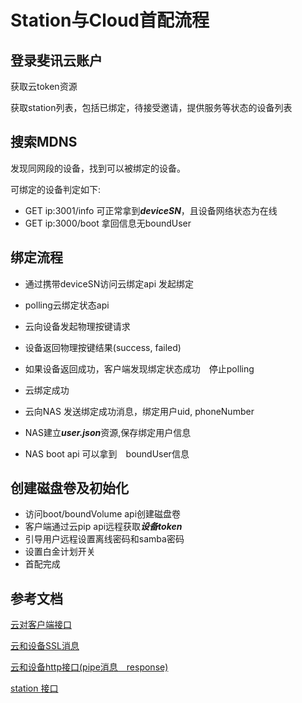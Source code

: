 # Station与Cloud首配流程

## 登录斐讯云账户

获取云token资源

获取station列表，包括已绑定，待接受邀请，提供服务等状态的设备列表

## 搜索MDNS

发现同网段的设备，找到可以被绑定的设备。

可绑定的设备判定如下: 

+ GET ip:3001/info 可正常拿到***deviceSN***，且设备网络状态为在线
+ GET ip:3000/boot 拿回信息无boundUser

## 绑定流程

+ 通过携带deviceSN访问云绑定api 发起绑定


+ polling云绑定状态api
+ 云向设备发起物理按键请求
+ 设备返回物理按键结果(success, failed)
+ 如果设备返回成功，客户端发现绑定状态成功　停止polling
+ 云绑定成功
+ 云向NAS 发送绑定成功消息，绑定用户uid, phoneNumber
+ NAS建立***user.json***资源,保存绑定用户信息
+ NAS boot api 可以拿到　boundUser信息

## 创建磁盘卷及初始化

+ 访问boot/boundVolume api创建磁盘卷
+ 客户端通过云pip api远程获取***设备token***
+ 引导用户远程设置离线密码和samba密码
+ 设置白金计划开关
+ 首配完成





## 参考文档

[云对客户端接口](https://github.com/wisnuc/phi-doc/blob/master/cloud/N2%E4%BA%91%E6%9C%8D%E5%8A%A1App%E6%8E%A5%E5%8F%A3.md)

[云和设备SSL消息](https://github.com/wisnuc/phi-doc/blob/master/cloud/N2%E4%BA%91%E6%9C%8D%E5%8A%A1SSL%E7%AE%A1%E7%90%86%E9%80%9A%E9%81%93%E5%8D%8F%E8%AE%AE.md)

[云和设备http接口(pipe消息　response)](https://github.com/wisnuc/phi-doc/blob/master/cloud/N2%E4%BA%91%E6%9C%8D%E5%8A%A1Station%E6%8E%A5%E5%8F%A3.md)

[station 接口](https://github.com/wisnuc/phi-doc/blob/master/api/station.html)